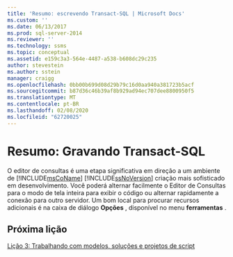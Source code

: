 ```yaml
---
title: 'Resumo: escrevendo Transact-SQL | Microsoft Docs'
ms.custom: ''
ms.date: 06/13/2017
ms.prod: sql-server-2014
ms.reviewer: ''
ms.technology: ssms
ms.topic: conceptual
ms.assetid: e159c3a3-564e-4487-a538-b608dc29c235
author: stevestein
ms.author: sstein
manager: craigg
ms.openlocfilehash: 0bb00b699d08d29b79c16d0aa940a381723b5acf
ms.sourcegitcommit: b87d36c46b39af8b929ad94ec707dee8800950f5
ms.translationtype: MT
ms.contentlocale: pt-BR
ms.lasthandoff: 02/08/2020
ms.locfileid: "62720025"
---
```

# <a name="summary-writing-transact-sql"></a>Resumo: Gravando Transact-SQL
  O editor de consultas é uma etapa significativa em direção a um ambiente de [!INCLUDE[msCoName](../includes/msconame-md.md)] [!INCLUDE[ssNoVersion](../includes/ssnoversion-md.md)] criação mais sofisticado em desenvolvimento. Você poderá alternar facilmente o Editor de Consultas para o modo de tela inteira para exibir o código ou alternar rapidamente a conexão para outro servidor. Um bom local para procurar recursos adicionais é na caixa de diálogo **Opções** , disponível no menu **ferramentas** .  
  
## <a name="next-lesson"></a>Próxima lição  
 [Lição 3: Trabalhando com modelos, soluções e projetos de script](../ssms/tutorials/lesson-3-working-with-templates-solutions-and-script-projects.md)  
  
  

